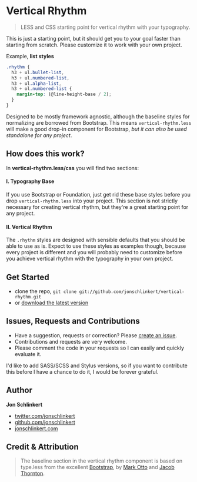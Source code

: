 # Vertical Rhythm

> LESS and CSS starting point for vertical rhythm with your typography.

This is just a starting point, but it should get you to your goal faster than starting from scratch. Please customize it to work with your own project.


Example, **list styles**

```scss
.rhythm {
  h3 + ul.bullet-list,
  h3 + ul.numbered-list,
  h3 + ul.alpha-list,
  h3 + ol.numbered-list {
    margin-top: (@line-height-base / 2);
  }
}
```

Designed to be mostly framework agnostic, although the baseline styles for normalizing are borrowed from Bootstrap. This means `vertical-rhythm.less` will make a good drop-in component for Bootstrap, _but it can also be used standalone for any project_.


## How does this work?
In **vertical-rhythm.less/css** you will find two sections:


#### I. Typography Base
If you use Bootstrap or Foundation, just get rid these base styles before you drop `vertical-rhythm.less` into your project. This section is not strictly necessary for creating vertical rhythm, but they're a great starting point for any project.


#### II. Vertical Rhythm
The `.rhythm` styles are designed with sensible defaults that you should be able to use as is. Expect to use these styles as examples though, because every project is different and you will probably need to customize before you achieve vertical rhythm with the typography in your own project.




## Get Started
  * clone the repo, `git clone git://github.com/jonschlinkert/vertical-rhythm.git`
  * or [download the latest version](https://github.com/jonschlinkert/vertical-rhythm/zipball/master)


## Issues, Requests and Contributions
  * Have a suggestion, requests or correction? Please [create an issue](https://github.com/jonschlinkert/vertical-rhythm/issues).
  * Contributions and requests are very welcome.
  * Please comment the code in your requests so I can easily and quickly evaluate it.

I'd like to add SASS/SCSS and Stylus versions, so if you want to contribute this before I have a chance to do it, I would be forever grateful.



## Author

**Jon Schlinkert**

+ [twitter.com/jonschlinkert](http://twitter.com/jonschlinkert)
+ [github.com/jonschlinkert](http://github.com/jonschlinkert)
+ [jonschlinkert.com](http://www.jonschlinkert.com)



## Credit & Attribution

> The baseline section in the vertical rhythm component is based on type.less from the excellent [Bootstrap](http://twitter.github.com/bootstrap), by [Mark Otto](https://github.com/mdo) and [Jacob Thornton](https://github.com/fat).


